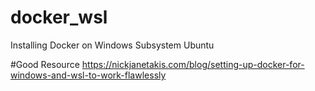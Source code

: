 # docker_wsl
Installing Docker on Windows Subsystem Ubuntu



#Good Resource
https://nickjanetakis.com/blog/setting-up-docker-for-windows-and-wsl-to-work-flawlessly
